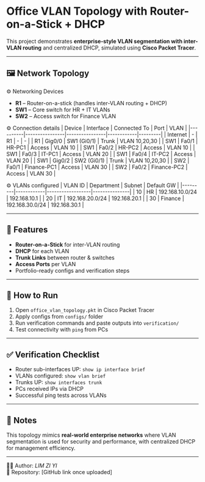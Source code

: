 # Office VLAN Topology with Router-on-a-Stick + DHCP

This project demonstrates **enterprise-style VLAN segmentation with inter-VLAN routing** and centralized DHCP, simulated using **Cisco Packet Tracer**.

---

## 🖼️ Network Topology
 ⚙️ Networking Devices
- **R1** – Router-on-a-stick (handles inter-VLAN routing + DHCP)
- **SW1** – Core switch for HR + IT VLANs
- **SW2** – Access switch for Finance VLAN

 ⚙️ Connection details
| Device   | Interface      | Connected To   | Port       | VLAN    |
|----------|----------------|----------------|------------|---------|
| Internet | -              | R1             | -          | -       |
| R1       | Gig0/0         | SW1 (Gi0/1)    | Trunk      | VLAN 10,20,30 |
| SW1      | Fa0/1          | HR-PC1         | Access     | VLAN 10 |
| SW1      | Fa0/2          | HR-PC2         | Access     | VLAN 10 |
| SW1      | Fa0/3          | IT-PC1         | Access     | VLAN 20 |
| SW1      | Fa0/4          | IT-PC2         | Access     | VLAN 20 |
| SW1      | Gig0/2         | SW2 (Gi0/1)    | Trunk      | VLAN 10,20,30 |
| SW2      | Fa0/1          | Finance-PC1    | Access     | VLAN 30 |
| SW2      | Fa0/2          | Finance-PC2    | Access     | VLAN 30 |

 ⚙️ VLANs configured
| VLAN ID | Department | Subnet            | Default GW    |
|---------|------------|------------------|---------------|
| 10      | HR         | 192.168.10.0/24  | 192.168.10.1  |
| 20      | IT         | 192.168.20.0/24  | 192.168.20.1  |
| 30      | Finance    | 192.168.30.0/24  | 192.168.30.1  |

---

## 🚀 Features
- **Router-on-a-Stick** for inter-VLAN routing
- **DHCP** for each VLAN
- **Trunk Links** between router & switches
- **Access Ports** per VLAN
- Portfolio-ready configs and verification steps

---

## 📝 How to Run
1. Open `office_vlan_topology.pkt` in Cisco Packet Tracer
2. Apply configs from `configs/` folder
3. Run verification commands and paste outputs into `verification/`
4. Test connectivity with `ping` from PCs

---

## ✅ Verification Checklist
- Router sub-interfaces UP: `show ip interface brief`
- VLANs configured: `show vlan brief`
- Trunks UP: `show interfaces trunk`
- PCs received IPs via DHCP
- Successful ping tests across VLANs

---

## 🔮 Notes
This topology mimics **real-world enterprise networks** where VLAN segmentation is used for security and performance, with centralized DHCP for management efficiency.

---

👨‍💻 Author: *LIM ZI YI*  
📌 Repository: [GitHub link once uploaded]

